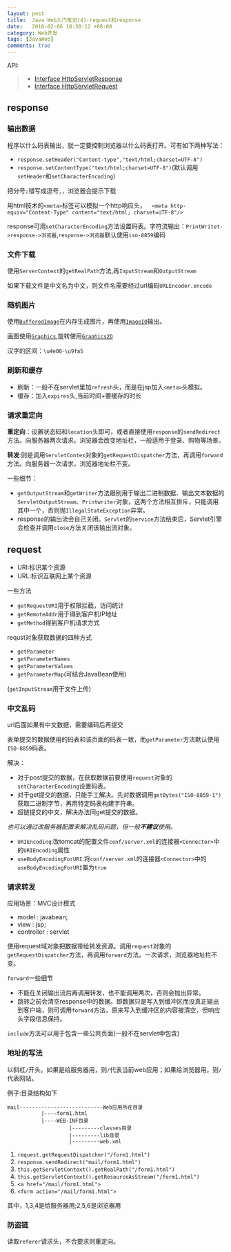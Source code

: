 ```yaml
---
layout: post
title:  Java Web入门笔记(4)-request和response
date:   2016-02-06 18:30:12 +08:00
category: Web开发
tags: [JavaWeb]
comments: true
---
```


API:

>* [Interface HttpServletResponse](https://tomcat.apache.org/tomcat-8.0-doc/servletapi/index.html?javax/servlet/http/HttpServletResponse.html)
>* [Interface HttpServletRequest](https://tomcat.apache.org/tomcat-8.0-doc/servletapi/index.html?javax/servlet/http/HttpServletRequest.html)

<!-- more -->

## response

### 输出数据

程序以什么码表输出，就一定要控制浏览器以什么码表打开。可有如下两种写法：

- `response.setHeader("Content-type","text/html;charset=UTF-8")`
- `response.setContentType("text/html;charset=UTF-8")`(默认调用`setHeader`和`setCharacterEncoding`)

把分号`;`错写成逗号`,`，浏览器会提示下载

用html技术的`<meta>`标签可以模拟一个http响应头，`  <meta http-equiv="Content-Type" content="text/html; charset=UTF-8"/>`

response可用`setCharacterEncoding`方法设置码表。字符流输出：`PrintWritet->response->浏览器`,`response->浏览器`默认使用`iso-8859`编码

### 文件下载

使用`ServerContext`的`getRealPath`方法,再`InputStream`和`OutputStream`

如果下载文件是中文名为中文，则文件名需要经过url编码`URLEncoder.encode`


### 随机图片

使用[`BufferedImage`](https://docs.oracle.com/javase/8/docs/api/index.html?java/awt/image/BufferedImage.html)在内存生成图片，再使用[`ImageIO`](https://docs.oracle.com/javase/8/docs/api/index.html?javax/imageio/ImageIO.html)输出。

画图使用[`Graphics`](https://docs.oracle.com/javase/8/docs/api/index.html?java/awt/Graphics.html),旋转使用[`Graphics2D`](https://docs.oracle.com/javase/8/docs/api/index.html?java/awt/Graphics2D.html)

汉字的区间：`\u4e00`-`\u9fa5`

### 刷新和缓存

- 刷新：一般不在servlet里加`refresh`头，而是在jsp加入`<meta>`头模拟。
- 缓存：加入`expires`头,当前时间+要缓存的时长

### 请求重定向

**重定向**：设置状态码和`location`头即可，或者直接使用`response`的`sendRedirect`方法。向服务器两次请求。浏览器会改变地址栏，一般适用于登录、购物等场景。

**转发**:则是调用`ServletContex`对象的`getRequestDispatcher`方法，再调用`forward`方法。向服务器一次请求，浏览器地址栏不变。

一些细节：

- `getOutputStream`和`getWriter`方法跟别用于输出二进制数据、输出文本数据的`ServletOutputStream`、`Printwriter`对象，这两个方法相互排斥，只能调用其中一个，否则抛`IllegalStateException`异常。
- response的输出流会自己关闭。`Servlet`的`service`方法结束后，Servlet引擎会检查并调用`close`方法关闭该输出流对象。


## request

- URI:标识某个资源
- URL:标识互联网上某个资源

一些方法

- `getRequestURI`用于权限拦截，访问统计
- `getRemoteAddr`用于得到客户机IP地址
- `getMethod`得到客户机请求方式

requst对象获取数据的四种方式

- `getParameter`
- `getParameterNames`
- `getParameterValues`
- `getParameterMap`(可结合JavaBean使用)

(`getInputStream`用于文件上传)


### 中文乱码
url后面如果有中文数据，需要编码后再提交

表单提交的数据使用的码表和该页面的码表一致，而`getParameter`方法默认使用`ISO-8859`码表。

解决：

- 对于post提交的数据，在获取数据前要使用`request`对象的`setCharacterEncoding`设置码表。
- 对于get提交的数据，只能手工解决。先对数据调用`getBytes("ISO-8859-1")`获取二进制字节，再用特定码表构建字符串。
- 超链提交的中文，解决办法同get提交的数据。

*也可以通过改服务器配置来解决乱码问题，但一般**不建议**使用。*

- `URIEncoding`:改tomcat的配置文件`conf/server.xml`的连接器`<Connector>`中的`URIEncoding`属性
- `useBodyEncodingForURI`:将`conf/server.xml`的连接器`<Connector>`中的`useBodyEncodingForURI`置为`true`

### 请求转发

应用场景：MVC设计模式

- model : javabean;
- view : jsp;
- controller : servlet

使用request域对象把数据带给转发资源。调用`request`对象的`getRequestDispatcher`方法，再调用`forward`方法。一次请求，浏览器地址栏不变。

`forward`一些细节

- 不能在关闭输出流后再调用转发，也不能调用两次，否则会抛出异常。
- 跳转之前会清空response中的数据。即数据只是写入到缓冲区而没真正输出到客户端，则可调用`forward`方法，原来写入到缓冲区的内容被清空，但响应头字段信息保持。

`include`方法可以用于包含一些公共页面(一般不在servlet中包含)

### 地址的写法

以斜杠`/`开头。如果是给服务器用，则`/`代表当前web应用；如果给浏览器用，则`/`代表网站。

例子:目录结构如下

```
mail---------------------------Web应用所在目录
           |----form1.html
           |----WEB-INF目录
                    |---------classes目录
                    |---------lib目录
                    |---------web.xml
```

1. `request.getRequestDispatcher("/form1.html")`
2. `response.sendRedirect("mail/form1.html")`
3. `this.getServletContext().getRealPath("/form1.html")`
4. `this.getServletContext().getResourceAsStream("/form1.html")`
5. `<a href="/mail/form1.html">`
6. `<form action="/mail/form1.html">`

其中，1,3,4是给服务器用;2,5,6是浏览器用

### 防盗链

读取`referer`请求头，不合要求则重定向。
